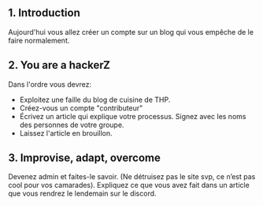 

## 1. Introduction
Aujourd'hui vous allez créer un compte sur un blog qui vous empêche de le faire normalement.

## 2. You are a hackerZ
Dans l'ordre vous devrez: 
- Exploitez une faille du blog de cuisine de THP. 
- Créez-vous un compte "contributeur"
- Écrivez un article qui explique votre processus. Signez avec les noms des personnes de votre groupe. 
- Laissez l'article en brouillon.

## 3. Improvise, adapt, overcome
Devenez admin et faites-le savoir. (Ne détruisez pas le site svp, ce n’est pas cool pour vos camarades). 
Expliquez ce que vous avez fait dans un article que vous rendrez le lendemain sur le discord.